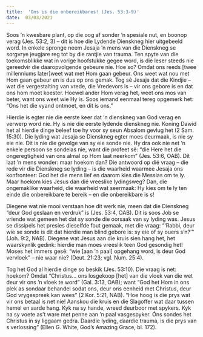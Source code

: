 ```yaml
---
title:  'Ons is die onbereikbares! (Jes. 53:3-9)'
date:  03/03/2021
---
```


Soos ’n kwesbare plant, op die oog af sonder ’n spesiale nut, en boonop verag (Jes. 53:2, 3) – dit is hoe die Lydende Dienskneg hier uitgebeeld word. In enkele spronge neem Jesaja ’n mens van die Dienskneg se sorgvrye jeugjare reg tot by die rantjie van trauma. Ten spyte van die toekomsblikke wat in vorige hoofstukke gegee word, is die leser steeds nie gereedvir die daaropvolgende gebeure nie. Hoe so? Omdat ons reeds [twee millenniums later]weet wat met Hom gaan gebeur. Ons weet wat nou met Hom gaan gebeur en is dus op ons gemak. Tog sê Jesaja dat die Kindjie – wat die vergestalting van vrede, die Vredevors is – vir ons gebore is en dat ons hom moet koester. Hoewel ander Hom verag het, weet ons mos van beter, want ons weet wie Hy is. Soos iemand eenmaal tereg opgemerk het: “Ons het die vyand ontmoet, en dit is ons.”

Hierdie is egter nie die eerste keer dat ’n dienskneg van God verag en verwerp word nie. Hy is nie die eerste lydende dienskneg nie. Koning Dawid het al hierdie dinge beleef toe hy voor sy seun Absalom gevlug het (2 Sam. 15:30). Die lyding wat Jesaja se Dienskneg egter moes deurmaak, is nie sy eie nie. Dit is nie die gevolge van sy eie sonde nie. Hy dra ook nie net ’n enkele persoon se sondelas nie, want die profeet sê: “die Here het die ongeregtigheid van ons almal op Hom laat neerkom” (Jes. 53:6, OAB). Dit laat ’n mens wonder: maar hoekom dan? Die antwoord op dié vraag – die rede vir die Dienskneg se lyding – is die waarheid waarmee Jesaja ons konfronteer: God het die mens lief en daarom kies die Messias om te ly. Maar hoekom kies Jesus dan dié vreeslike lydingsweg? Dan, die ongemaklike waarheid, die waarheid wat seermaak: Hy kies om te ly ten einde die onbereikbare te bereik – en die onbereikbare is s!

Diegene wat nie mooi verstaan hoe dit werk nie, meen dat die Dienskneg “deur God geslaan en verdruk” is (Jes. 53:4, OAB). Dit is soos Job se vriende wat gemeen het dat sy sonde die oorsaak van sy lyding was. Jesus se dissipels het presies dieselfde fout gemaak, met die vraag: “‘Rabbi, deur wie se sonde is dit dat hierdie man blind gebore is: sy eie of sy ouers s’n?’” (Joh. 9:2, NAB). Diegene wat Jesus aan die kruis sien hang het, het waarskynlik gedink: hierdie man moes vreeslik teen God gesondig het! Moses het immers gesê: “wie [aan ’n paal] opgehang word, is deur God vervloek” – nie waar nie? (Deut. 21:23; vgl. Num. 25:4).

Tog het God al hierdie dinge so beskik (Jes. 53:10). Die vraag is net: hoekom? Omdat “Christus… ons losgekoop [het] van die vloek van die wet deur vir ons ’n vloek te word” (Gal. 3:13, OAB); want “God het Hom in ons plek as sondaar behandel sodat ons, deur ons eenheid met Christus, deur God vrygespreek kan wees” (2 Kor. 5:21, NAB). “Hoe hoog is die prys wat vir ons betaal is net nie! Aanskou die kruis en die Slagoffer wat daar tussen hemel en aarde hang. Kyk na sy hande, wreed deurboor met spykers. Kyk na sy voete as’t ware met penne aan ’n paal vasgespyker. Óns sondes het Christus in sy liggaam gedra. Daardie lyding, daardie trauma, is die prys van s verlossing” (Ellen G. White, God’s Amazing Grace, bl. 172).